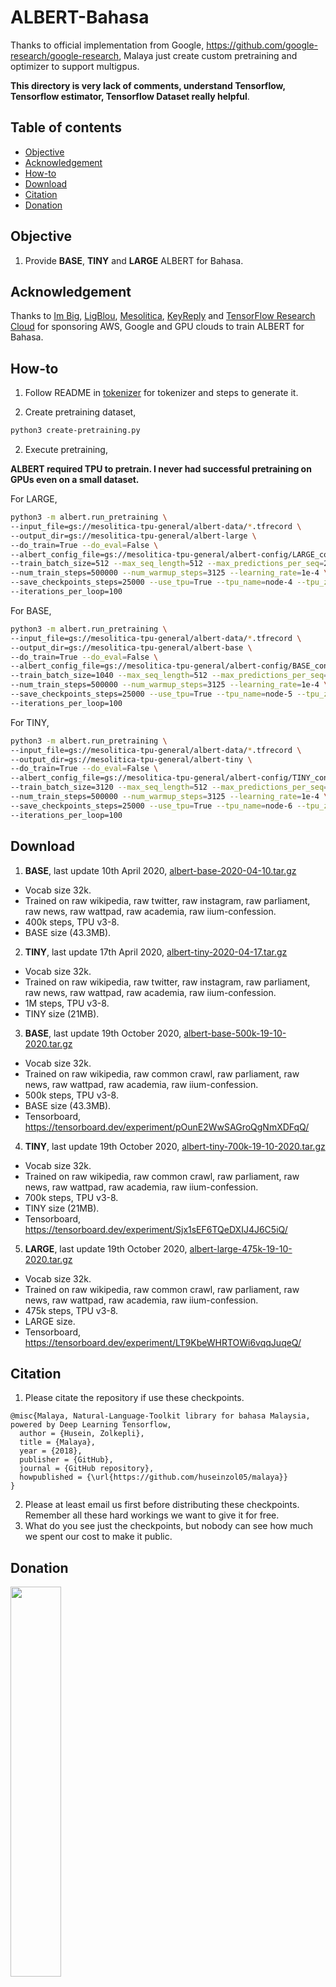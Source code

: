 # ALBERT-Bahasa

Thanks to official implementation from Google, https://github.com/google-research/google-research, Malaya just create custom pretraining and optimizer to support multigpus.

**This directory is very lack of comments, understand Tensorflow, Tensorflow estimator, Tensorflow Dataset really helpful**.

## Table of contents
  * [Objective](#objective)
  * [Acknowledgement](#acknowledgement)
  * [How-to](#how-to)
  * [Download](#download)
  * [Citation](#citation)
  * [Donation](#donation)

## Objective

1. Provide **BASE**, **TINY** and **LARGE** ALBERT for Bahasa.

## Acknowledgement

Thanks to [Im Big](https://www.facebook.com/imbigofficial/), [LigBlou](https://www.facebook.com/ligblou), [Mesolitica](https://mesolitica.com/), [KeyReply](https://www.keyreply.com/) and [TensorFlow Research Cloud](https://www.tensorflow.org/tfrc) for sponsoring AWS, Google and GPU clouds to train ALBERT for Bahasa.

## How-to

1. Follow README in [tokenizer](tokenizer) for tokenizer and steps to generate it.

2. Create pretraining dataset,

```bash
python3 create-pretraining.py
```

2. Execute pretraining,

**ALBERT required TPU to pretrain. I never had successful pretraining on GPUs even on a small dataset.**

For LARGE,

```bash
python3 -m albert.run_pretraining \
--input_file=gs://mesolitica-tpu-general/albert-data/*.tfrecord \
--output_dir=gs://mesolitica-tpu-general/albert-large \
--do_train=True --do_eval=False \
--albert_config_file=gs://mesolitica-tpu-general/albert-config/LARGE_config.json \
--train_batch_size=512 --max_seq_length=512 --max_predictions_per_seq=20 \
--num_train_steps=500000 --num_warmup_steps=3125 --learning_rate=1e-4 \
--save_checkpoints_steps=25000 --use_tpu=True --tpu_name=node-4 --tpu_zone=europe-west4-a \
--iterations_per_loop=100
```

For BASE,

```bash
python3 -m albert.run_pretraining \
--input_file=gs://mesolitica-tpu-general/albert-data/*.tfrecord \
--output_dir=gs://mesolitica-tpu-general/albert-base \
--do_train=True --do_eval=False \
--albert_config_file=gs://mesolitica-tpu-general/albert-config/BASE_config.json \
--train_batch_size=1040 --max_seq_length=512 --max_predictions_per_seq=20 \
--num_train_steps=500000 --num_warmup_steps=3125 --learning_rate=1e-4 \
--save_checkpoints_steps=25000 --use_tpu=True --tpu_name=node-5 --tpu_zone=europe-west4-a \
--iterations_per_loop=100
```

For TINY,

```bash
python3 -m albert.run_pretraining \
--input_file=gs://mesolitica-tpu-general/albert-data/*.tfrecord \
--output_dir=gs://mesolitica-tpu-general/albert-tiny \
--do_train=True --do_eval=False \
--albert_config_file=gs://mesolitica-tpu-general/albert-config/TINY_config.json \
--train_batch_size=3120 --max_seq_length=512 --max_predictions_per_seq=20 \
--num_train_steps=500000 --num_warmup_steps=3125 --learning_rate=1e-4 \
--save_checkpoints_steps=25000 --use_tpu=True --tpu_name=node-6 --tpu_zone=europe-west4-a \
--iterations_per_loop=100
```

## Download

1. **BASE**, last update 10th April 2020, [albert-base-2020-04-10.tar.gz](https://f000.backblazeb2.com/file/malaya-model/bert-bahasa/albert-base-2020-04-10.tar.gz)

  - Vocab size 32k.
  - Trained on raw wikipedia, raw twitter, raw instagram, raw parliament, raw news, raw wattpad, raw academia, raw iium-confession.
  - 400k steps, TPU v3-8.
  - BASE size (43.3MB).

2. **TINY**, last update 17th April 2020, [albert-tiny-2020-04-17.tar.gz](https://f000.backblazeb2.com/file/malaya-model/bert-bahasa/albert-tiny-2020-04-17.tar.gz)

  - Vocab size 32k.
  - Trained on raw wikipedia, raw twitter, raw instagram, raw parliament, raw news, raw wattpad, raw academia, raw iium-confession.
  - 1M steps, TPU v3-8.
  - TINY size (21MB).

3. **BASE**, last update 19th October 2020, [albert-base-500k-19-10-2020.tar.gz](https://f000.backblazeb2.com/file/malaya-model/bert-bahasa/albert-base-500k-19-10-2020.tar.gz)

  - Vocab size 32k.
  - Trained on raw wikipedia, raw common crawl, raw parliament, raw news, raw wattpad, raw academia, raw iium-confession.
  - 500k steps, TPU v3-8.
  - BASE size (43.3MB).
  - Tensorboard, https://tensorboard.dev/experiment/pOunE2WwSAGroQgNmXDFqQ/

4. **TINY**, last update 19th October 2020, [albert-tiny-700k-19-10-2020.tar.gz](https://f000.backblazeb2.com/file/malaya-model/bert-bahasa/albert-tiny-700k-19-10-2020.tar.gz)

  - Vocab size 32k.
  - Trained on raw wikipedia, raw common crawl, raw parliament, raw news, raw wattpad, raw academia, raw iium-confession.
  - 700k steps, TPU v3-8.
  - TINY size (21MB).
  - Tensorboard, https://tensorboard.dev/experiment/Sjx1sEF6TQeDXIJ4J6C5iQ/

5. **LARGE**, last update 19th October 2020, [albert-large-475k-19-10-2020.tar.gz](https://f000.backblazeb2.com/file/malaya-model/bert-bahasa/albert-large-475k-19-10-2020.tar.gz)

  - Vocab size 32k.
  - Trained on raw wikipedia, raw common crawl, raw parliament, raw news, raw wattpad, raw academia, raw iium-confession.
  - 475k steps, TPU v3-8.
  - LARGE size.
  - Tensorboard, https://tensorboard.dev/experiment/LT9KbeWHRTOWi6vqqJuqeQ/

## Citation

1. Please citate the repository if use these checkpoints.

```
@misc{Malaya, Natural-Language-Toolkit library for bahasa Malaysia, powered by Deep Learning Tensorflow,
  author = {Husein, Zolkepli},
  title = {Malaya},
  year = {2018},
  publisher = {GitHub},
  journal = {GitHub repository},
  howpublished = {\url{https://github.com/huseinzol05/malaya}}
}
```

2. Please at least email us first before distributing these checkpoints. Remember all these hard workings we want to give it for free.
3. What do you see just the checkpoints, but nobody can see how much we spent our cost to make it public.

## Donation

<a href="https://www.patreon.com/bePatron?u=7291337"><img src="https://static1.squarespace.com/static/54a1b506e4b097c5f153486a/t/58a722ec893fc0a0b7745b45/1487348853811/patreon+art.jpeg" width="40%"></a>

Or, One time donation without credit card hustle, **7053174643, CIMB Bank, Husein Zolkepli**
